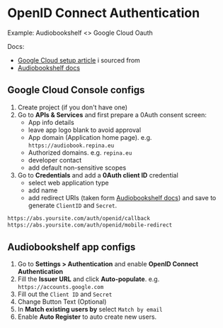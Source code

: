 # OpenID Connect Authentication

Example: Audiobookshelf <> Google Cloud Oauth

Docs:
- [Google Cloud setup article](https://www.itix.fr/blog/use-google-account-openid-connect-provider/) i sourced from
- [Audiobookshelf docs](https://www.audiobookshelf.org/guides/oidc_authentication/)


## Google Cloud Console configs

1. Create project (if you don't have one)
2. Go to **APIs & Services** and first prepare a 0Auth consent screen:
    - App info details
    - leave app logo blank to avoid approval
    - App domain (Application home page). e.g. `https://audiobook.repina.eu`
    - Authorized domains. e.g. `repina.eu`
    - developer contact
    - add default non-sensitive scopes
3. Go to **Credentials** and add a **0Auth client ID** credential
    - select web application type
    - add name
    - add redirect URIs (taken form [Audiobookshelf docs](https://www.audiobookshelf.org/guides/oidc_authentication/#configuring-your-oidc-provider)) and save to generate `ClientID` and `Secret`.

```markdown
https://abs.yoursite.com/auth/openid/callback
https://abs.yoursite.com/auth/openid/mobile-redirect
```

## Audiobookshelf app configs

1. Go to **Settings > Authentication** and enable **OpenID Connect Authentication**
2. Fill the **Issuer URL** and click **Auto-populate**. e.g. `https://accounts.google.com`
3. Fill out the `Client ID` and `Secret`
4. Change Button Text (Optional)
5. In **Match existing users by** select `Match by email`
6. Enable **Auto Register** to auto create new users.



